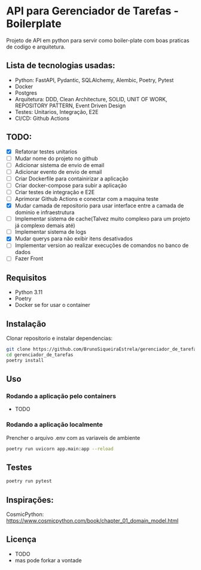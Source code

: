 # API para Gerenciador de Tarefas - Boilerplate 
Projeto de API em python para servir como boiler-plate com boas praticas de codigo e arquitetura. 


## Lista de tecnologias usadas:
 
- Python: FastAPI, Pydantic, SQLAlchemy, Alembic, Poetry, Pytest
- Docker
- Postgres
- Arquitetura: DDD, Clean Architecture, SOLID, UNIT OF WORK, REPOSITORY PATTERN, Event Driven Design
- Testes: Unitarios, Integração, E2E
- CI/CD: Github Actions

## TODO:

- [x] Refatorar testes unitarios
- [ ] Mudar nome do projeto no github
- [ ] Adicionar sistema de envio de email
- [ ] Adicionar evento de envio de email
- [ ] Criar Dockerfile para containirizar a aplicação  
- [ ] Criar docker-compose para subir a aplicação  
- [ ] Criar testes de integração e E2E
- [ ] Aprimorar Github Actions e conectar com a maquina teste
- [x] Mudar camada de repositorio para usar interface entre a camada de dominio e infraestrutura
- [ ] Implementar sistema de cache(Talvez muito complexo para um projeto já complexo demais até)
- [ ] Implementar sistema de logs
- [x] Mudar querys para não exibir itens desativados
- [ ] Implementar version ao realizar execuções de comandos no banco de dados
- [ ] Fazer Front

## Requisitos

- Python 3.11
- Poetry
- Docker se for usar o container

## Instalação

Clonar repositorio e instalar dependencias:

```sh
git clone https://github.com/BrunoSiqueiraEstrela/gerenciador_de_tarefas
cd gerenciador_de_tarefas
poetry install
```

## Uso

### Rodando a aplicação pelo containers

- TODO

### Rodando a aplicação localmente

Prencher o arquivo .env com as variaveis de ambiente


```sh
poetry run uvicorn app.main:app --reload

```
## Testes

```sh
poetry run pytest
```

## Inspirações:

CosmicPython: https://www.cosmicpython.com/book/chapter_01_domain_model.html

## Licença

* TODO
* mas pode forkar a vontade
